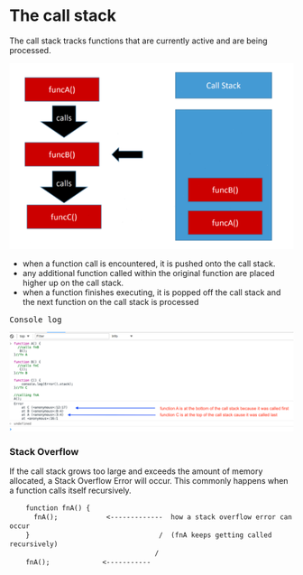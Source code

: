 # The call stack
The call stack tracks functions that are currently active and are being processed.

![](/images/callstack.png)

- when a function call is encountered, it is pushed onto the call stack.
- any additional function called within the original function are placed higher up on the call stack.
- when a function finishes executing, it is popped off the call stack and the next function on the call stack is processed

<kbd>Console log</kbd>

![](/images/callstackorder1.png)

### Stack Overflow
If the call stack grows too large and exceeds the amount of memory allocated, a Stack Overflow Error will occur. This commonly happens when a function calls itself recursively.

```
    function fnA() {
      fnA();            <-------------  how a stack overflow error can occur 
    }                                /  (fnA keeps getting called recursively)   
                                    /
    fnA();             <-----------

```



